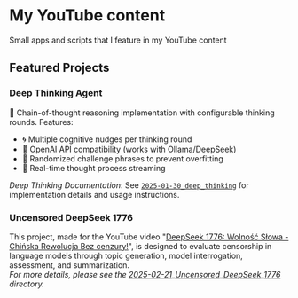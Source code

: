 # My YouTube content
Small apps and scripts that I feature in my YouTube content

## Featured Projects

### Deep Thinking Agent
🧠 Chain-of-thought reasoning implementation with configurable thinking rounds. Features:
- 🌀 Multiple cognitive nudges per thinking round
- 🤖 OpenAI API compatibility (works with Ollama/DeepSeek)
- 🎲 Randomized challenge phrases to prevent overfitting
- 🔄 Real-time thought process streaming

*Deep Thinking Documentation*: See [`2025-01-30_deep_thinking`](2025-01-30_deep_thinking) for implementation details and usage instructions.

### Uncensored DeepSeek 1776

This project, made for the YouTube video "[DeepSeek 1776: Wolność Słowa - Chińska Rewolucja Bez cenzury!](https://www.youtube.com/watch?v=6Dpq0ctjM1s)", is designed to evaluate censorship in language models through topic generation, model interrogation, assessment, and summarization.  
*For more details, please see the [2025-02-21_Uncensored_DeepSeek_1776](./2025-02-21_Uncensored_DeepSeek_1776) directory.*
